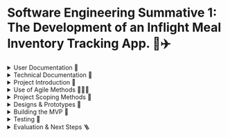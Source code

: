 # Software Engineering Summative 1: The Development of an Inflight Meal Inventory Tracking App. 🍔✈️

<details>
<summary>User Documentation 📲</summary>
<br>
  
 ## Getting Started

  **Click [here](https://elliemartin12.github.io/SE-Sum-1/) To Access The Application**

  To log in, use the following credentials:

  **Username: John_Smith**
  
  **Password: HelloBA123**

  How to use the app:
  1. Log in with the above credentials
  2. View current inventory of each meal type on the given flight
  3. When a customer orders a meal, click it to decrease its inventory
  4. Monitor stock levels via the colour-coded indicators.

  Please watch the GIF below for a demo: 
![GIF](https://github.com/EllieMartin12/SE-Sum-1/blob/main/assets/App%20Demo.gif)

  ## App Features
  1. User Log-in Page
  2. Meal Inventory Tracker

 ## Requirements
 When using the app, please ensure you're viewing on your desktop or mobile and have an internet connection. 

 ## Troubleshooting
 Problem: "The app layout looks broken!"
 Solution: Please ensure you're viewing on Google Chrome.

 ## FAQs
 **Q: Where can I give feedback?**
 A: Simply click on the feedback link in the app to log your comments. We'll respond shortly 😊

</details>
  
<details>
<summary>Technical Documentation 🔧</summary>
<br>

## Project Structure
The repository comprises of the following key components:

- **`assets/`:** Directory containing all images and GIFs
  
**Login Page**
- **`index.html`:** HTML code

- **`index.css`:** CSS code

- **`index.js`:** JavaScript code

- **`index.test.js`:** JavaScript code to test functionality of login page

**Dashboard Page**
- **`dashboard.html`:** HTML code

- **`dashboard.css`:** CSS code

- **`dashboard.js`:** JavaScript code

- **`dashboard.test.js`** JavaScript code to test functionality of dashboard

  ## Set Up

  **Prequisites**:
  - Node.js v16 or later
  - npm
  - Jest
    
  To set-up the project locally:

  1. **Clone the Repository**
     
     ```bash
     git clone https://github.com/EllieMartin12/SE-Sum-1.git
     ```
  2. **Install Dependencies**

     ```bash
     npm install
     npm install --save-dev jest
     ```
  

  ## Testing
  This project uses Jest for unit testing, specified in `package.json`. To run the unit tests:

  ```bash
  npm test
  ```

</details>



<details>
<summary>Project Introduction 📝 </summary>
<br>
The oligopolistic nature of the modern airline industry intensifies competition amongst its most dominant firms, making them interdependent on one another, and bringing the need for strategic behaviour. As various airlines fly the same routes, product differentiation can only occur via customer experience. Hence, it’s crucial to maintain high customer satisfaction (CSAT) to not only increase customer retention but to improve brand image, attracting new customers and increasing the airlines market power. Subsequently, establishing loyalty in customers enables a shift towards more inelastic prices, increasing revenue. 

One aspect of customer experience requiring improvement is catering. Whilst the meals themselves receive high feedback, the coordination of service on board is poor. Currently, cabin crew manually check the abundance of each meal on offer, creating opportunity for miscounts and miscommunication between colleagues. Too often are passengers promised meals which are out of stock, served cold food, or not had options explained clearly. 

Consequently, this project aims to develop an app that’ll enable crew to view and edit real-time meal inventory statuses. With stock levels available at a glance, the need to consult colleagues or rummage through trolleys is eliminated. This will empower them to offer meal choices with greater accuracy, ensuring they can uphold their commitments to passengers, and serve more people faster, boosting CSAT for the airline. 

</details>



<details>
<summary>Use of Agile Methods 🏃‍♀️‍➡️ </summary>
<br>
The agile philosophy was formally introduced by the Agile Manifesto, emphasising flexibility, collaboration and iterative progress.

Agile techniques are hugely successful in the software development industry, revolutionising project delivery. By fostering collaboration, adaptability and faster times-to-market, companies worldwide are experiencing enhanced productivity and CSAT, helping them establish a competitive edge.

Hence, I’ve embraced the agile framework to produce a more user-centric solution. Unlike the traditional waterfall approach, agiles iterative nature ensures incremental delivery of value, providing a simple, immediate solution that’ll be iteratively improved. Meanwhile, the value from a more linear approach is delayed until it’s end – a risk that could be costly as it’s often more beneficial to deliver some value quicker. This delay also increases the likelihood the final app has misaligned deliverables with stakeholders.

To implement agile principles, I've utilised GitHub's project management tools: 

## Issues

Workload has been broken down into manageable tickets called issues:
![Example Issue](https://github.com/user-attachments/assets/9f04db72-659d-4c4e-90cf-0745fa1779a8)
_**Figure 1:**_ An example issue, this one to build the user log in page for the app. Each issue has an acceptance criteria to help create a "definition of done". 

Issues are labelled according to their priority and SDLC phase: 

**Labels 🏷️**

<img width="683" alt="Screenshot 2025-01-16 at 19 35 42" src="https://github.com/user-attachments/assets/b4dae5c0-99e6-4c10-9edf-1c7339b50c36" />

_**Figure 2:** The strategic categorisation of issues enables team members to quickly identify critical tasks versus those that can be scheduled for later via Github's ability to filter issues by their label. It also provides some context to the task without having to read the entire issue (a useful tool for busy project managers in the workplace). Other methods of labelling could have included by effort (creating the ability to filter small tasks from big ones)._

## Sprints 

These issues have been logged into sprints: 

![Sprint Planning](https://github.com/EllieMartin12/SE-Sum-1/blob/main/assets/Example%20Sprints.jpg)
_**Figure 3:** Example sprint planning. This lays out a clear project roadmap, allowing team members to visually see when issues will be worked on. By providing a clear, organised timeline for the project, I can ensure it stays focused whilst constantly delivering value to stakeholders._

## Kanban Board

Additionally, a Kanban board tracks issues, providing a visual representation of task progression.

![Kanban Board](https://github.com/EllieMartin12/SE-Sum-1/blob/main/assets/Kanban%20Board.jpg)
_**Figure 4:** Use of a KanBan board to easily see the statuses of tasks at a glance. In a multi-disciplinary team, this acts as a vital tool to promote transparency towards the current state of the project, and clarity on who is working on what. From my experience, this allowed me to ensure I never took on too many tasks as once, whilst clearly seeing where energy should be focued. Issues yet to be addressed lie in the backlog, where they're then reprioritised and moved accordingly at the beginning of each sprint. These include tasks which may need additional refinement or blockers cleared. The 'Review' section contains tasks which have been finsihed, but require some additional checks._ 

</details>

<details>
<summary>Project Scoping Methods 🧐 </summary>
<br>
Design thinking is a user-centred approach to innovation that establishes effective business models by focusing on the needs of people. These methods allow developers a deep understanding to the needs and challenges their stakeholders face, sparking creative solutions in early stages of design, and resulting in a highly functional product. Adopting this approach for the meal inventory app ensures the design is supplemented by a mindset that’ll constantly assess its viability. 

In particular, design thinking involves empathising with stakeholders to understand their workflows, habits and frustrations. Hence, Figure 5 portrays an empathy map. This collaborative visualisation articulates our target user’s (cabin crew) environment, which can be mapped to formulate the requirements of the app: 

![Meal Inventory App - Project Scoping: EMPATHY MAP](https://github.com/user-attachments/assets/bb7bc84d-9c31-4929-a737-e8bec288d5a3)
_**Figure 5:** An empathy map created in Miro. As shown, the app’s target persona manages numerous responsibilities, from ensuring safety and security to delivering exceptional customer service, all within a tight, crowded workspace. The fast-paced, noisy environment, coupled with the pressure of customer demands, could easily overwhelm crew members, complicating tasks like meal inventory tracking or communicating with colleagues. A link to the Miro Board can be found here:_ [View Miro Board](https://miro.com/app/board/uXjVLyuCzXA=/?share_link_id=371914488981)

In the ideation phase, these pains and gains translate into the apps key requirements: it must be simple, intuitive and stress-free to use, seamlessly synchronising across devices to reduce reliance on verbal communication amongst staff. Insights from the empathy map further highlight the priority of these requirements, outlined in the diagram below: 

![Meal Inventory App - Project Scoping: PROJECT REQUIREMENTS](assets/Meal%20Inventory%20App%20-%20Project%20Scoping%20PROJECT%20REQUIREMENTS.jpeg)
_**Figure 6:** The functional and non-functional requirements of the project, as identified from the empathy map findings, prioritised (created in Miro). From this, we can conclue the highest priority is to deliver an app with a simple inventory view and editing functionalty. Next, focus should shift to enhancing the usability and accessibility through clour-coding, visualisations and muti-language support. In the long term, the app brings potential to expand its audience to caterers and managers in the airline, offering insights into product demand. This would enable the company to make informed decisions about supplier partnerships and meal loading quantities, better aligning onboard availability to passenger preferences. These improvements would not only minimise waste – supporting the airline's net carbon zero sustainability goal, but also enhance customer satisfaction and retention. A link to the Miro Board can be found here:_[View Miro Board](https://miro.com/app/board/uXjVLyuCzXA=/?share_link_id=371914488981).

These requirements are structured using a 'Now, Next, Later' framework, offering clear expectations, success criteria, and a roadmap for the project’s future development. 

![Meal Inventory App - Project Scoping: NOW NEXT LATER](assets/Meal%20Inventory%20App%20-%20Project%20Scoping%20NOW%20NEXT%20LATER.jpeg)
_**Figure 7:** A 'Now, Next, Later' visual to portray how and when the  prioritised requirements for the app will be met (created in Miro) This also helps shape the components of each sprint when project planning. A link to the Miro Board can be found here:_ [View Miro Board](https://miro.com/app/board/uXjVLyuCzXA=/?share_link_id=371914488981)
</details>
  


<details>
<summary>Designs & Prototypes 🎨</summary>
<br>
Design bridges the gap between conceptual ideas and functional application. Physical models like mock-ups and prototypes allow developers to visualise and test ideas before production, facilitating user feedback and mitigating the risk of investing extensive resources into a design that'll prove unsuccessful. 

## Low-fi Design:

![Lo-fi Design](https://github.com/EllieMartin12/SE-Sum-1/blob/EllieMartin12-Prototype/LO-FI%20Design.jpg) 


_**Figure 8:** An initial, low fidelity sketch of the app. This isn't faithful to the look, feel and behaviour of the app, but rather focuses on granting a high-level, abstract view whilst design is still subject to change. As shown, the low-fi design indicates a clear, user-friendly design. Equipped with a straightforward login page, the app will then transition to an inventory tracker where meal counts are logically and visually shown. The use of colours helps differentiate between meals, enhancing usability, whilst pie charts allow data to be interpreted at a glance._

## High-fi Design: 
This interactive, digital prototype, enabled me to reach a high degree of precision that aligns with the functional objectives of the app. By stimulating user experience (UX), developers are provided with a clear vision of the end goal, whilst stakeholders can explore how the final product will behave and respond to their inputs, fostering a deeper understanding and stronger alignment with user expectations.

![Figma Screen](https://github.com/user-attachments/assets/af938082-93b7-4713-8d5a-4e42110211c1)
_**Figure 9:** A high fidelity prototype of the app, developed in Figma. As illustrated, multiple views have been designed to showcase the apps appearance and functionality, meeting many of the goals outlined above. A Link to this design can be found here:_ [View Figma Design ](https://www.figma.com/proto/4e4nEptFLp7OykTWSjwz27/SE-Summative-1?node-id=601-9&t=YuXhqKT2aP9C4IYl-1)


1. **Login Page:** Includes username and password fields, with serval variants to simulate how these will dynamically appear at different stages of the UX. Additionally, a “Change Language” button opens a language selector pop-up, catering for worldwide cabin crew. A link directs users to an issue-logging form (Figure 10):

<img width="529" alt="image" src="https://github.com/user-attachments/assets/2d5478dc-4fc2-4c1c-a570-d7e9fb1ede20" />

_**Figure 10:** To improve user experience, a form has been created where cabin crew can log issues they're experiencing, particularly with logging in. To view the form, click here:_ [View Issue Tracking Form](https://forms.office.com/Pages/ResponsePage.aspx?id=gcLuqKOqrk2sm5o5i5IV5yjSGYWQRBdPi8-BeaKCHhZURTUxT0EzQ0swODdGUEtSVkk4NzNTNkYzUS4u)

2. **Dashboard:** Provides an overview of meal inventory. Content is arranged in order of decreasing significance, guiding the viewers’ attention towards the most critical information so that they interpret data quickly (a key requirement for our ‘on-the-go’, busy persona). Meal buttons automatically subtract one from inventory when clicked, before displaying the new total in large, bold numbers.

3. **Accessible Dashboard:** A CVD mode, activated via the “CVD Friendly” button. This inclusivity ensures the app is usable and effective for all users, regardless of visual impairments. 

4. **Inventory Management:** Contains functionality for users to add inventory, catering for mistakes or addtional meals loaded. Here, users can also seamlessly switch between flights. Finally, a feedback form provides an avenue for crew to share their ideas, insights and criticisms, encouraging continuous improvement, and ensuring the app remains user-centric throughout its development (Figure 11). 

<img width="496" alt="image" src="https://github.com/user-attachments/assets/d79f447b-092c-4507-a331-d3dfdba0ba04" />

_**Figure 11:** A vital part of the iterative development process is continuous feeddback. Hence, the prototype includes a form where users can express their likes and dislikes on the product. To view the form, click here:_ [View Feedback Form](https://forms.office.com/Pages/ResponsePage.aspx?id=gcLuqKOqrk2sm5o5i5IV5yjSGYWQRBdPi8-BeaKCHhZUMldFRlVZUzdZTVBXMFI0S1MzUTdIRzBLTy4u)

### Prototype Demo: 

![GIF](https://github.com/EllieMartin12/SE-Sum-1/blob/EllieMartin12-Prototype/Figma%20Design%20x1.5.gif)

_**Figure 12:** A GIF demonstration of the Apps Prototype, displaying how the finished product will appear on mobiles. To view this in video form (which is also slightly slower), please click here:_ [DropBox Link to Video](https://www.dropbox.com/scl/fi/dmtddlj5gvi7umy6c5ta6/App-Prototype-Demo-Figma.mov?rlkey=ghj9ta90h2gkjdgs95zsftwl3&st=f7d4qckz&dl=0)


</details>
  


<details>
<summary>Building the MVP 🚀</summary>
<br>
  
  ### What is the MVP?
  
The minimum viable product is the simplest version of the app possible that’ll attract users and add business value. By leveraging insights gained through the empathy and project scoping phases above, the features of the MVP could be defined. Consequently, this would simply consist of a login page (with a company-wide login), with the ability to view and decrease inventory of meals on board a particular flight. In future iterations, the app will evolve to become more inclusive and insightful by scaling to more flights, storing data to be used for demand insights, and adding additional functionality as outlined by the "Next" and "Later" sections of the framework above.

### Coding Process

Firstly, I wrote the CSS and HTML for the user login page. Each of these are foundational building blocks to any web app: HTML gives the structure and content of the view, whilst CSS makes the app more visually appealing by defining its style. Next, Javascript is used to make the app more dynamic and functional. Here, I added user authentication and user interaction handling (e.g., ensuring buttons are clickable and login details are processed). I chose a modular approach to ease the debugging and maintainability of the code: 

First, valid credentials are defined, and `addEventListener` handles the submission process, ensuring a smooth UX:
```
function setupLogin(formElement) {
  // Define valid credentials
  const validUsername = "John_Smith";
  const validPassword = "HelloBA123";

  formElement.addEventListener("submit", function (event) {
      event.preventDefault();
      console.log("Form submitted");
```

The code then trims any whitespace and logs the username and password for testing purposes:
```
/ Get user inputs, trimming any whitespace
      const username = document.getElementById("username").value.trim();
      const password = document.getElementById("password").value.trim();
      console.log("Username:", username); // Log the username input
      console.log("Password:", password); // Log the password input
```

Next, a helper function ‘validateCredentials’ encapsulates the logic for checking the username and password against the predefined valid ones. This function returns a Boolean variable to indicate if the user entered the correct details, and an error message if necessary.
```
// Call the validate credentials function, along with the user inputs
      const validationResult = validateCredentials(username, password, validUsername, validPassword);
      
      // Log validation result
      console.log("Validation Result:", validationResult);
```

Error handling is a vital part of the development process to ensure clarity for the user: I used DOM manipulation to then display targeted error messages, and inform the user of a successful login. 
```
// Handle validation results:
      // If valid, alert the user 'login successful' and redirect to dashboard view
      if (validationResult.isValid) {
          alert("Login successful!");
          window.location.href = "dashboard.html"; // Redirect to dashboard
      } else {
          // If invalid, show the corresponding error message
          if (validationResult.errorMessage === "Invalid username") {
              document.getElementById("usernameError").innerText = validationResult.errorMessage;
              document.getElementById("usernameError").style.display = "block";
          } else if (validationResult.errorMessage === "Invalid password") {
              document.getElementById("passwordError").innerText = validationResult.errorMessage;
              document.getElementById("passwordError").style.display = "block";
          } else {
              document.getElementById("credentialsError").innerText = validationResult.errorMessage;
              document.getElementById("credentialsError").style.display = "block";
          }
          console.log(validationResult.errorMessage); // Log error message
      }
```

![Final Log in Page](https://github.com/user-attachments/assets/4f728530-d77c-47e2-8a93-fe0116352296)
_**Figure 13:** The Finished Log in Page For The MVP_

Once security was in place, focus shifted towards building a basic inventory tracker. Figure 14 indicates how several iterations of the interface were built. Again, a modular approach was taken to aid readability and foster potential collaboration. 
![image](https://github.com/user-attachments/assets/af5b979a-1f95-493e-9291-5e3398010aee)
_**Figure 14:** The incremental development of the dashboard view. The first version had several bugs including a fixed date and lack of styling, whilst the second version brought colour, better fulfilling the apps requirements. The final version builds upon the MVP by starting to include some 'Medium' priority requriements (e.g., a feedback form and colour-changing numbers)._

Firstly, `setCurrentDate` ensures the date is always displayed at the top of the page using the `toLocaleDateString()` method. 
```
function setCurrentDate(dateElement) {
    const currentDate = new Date();
    const options = { weekday: 'long', day: 'numeric', month: 'long', year: 'numeric' };
    dateElement.textContent = currentDate.toLocaleDateString('en-UK', options);
}
```

Next, an example meal inventory is hard coded (something that’ll need to be more robust when scaling to more flights)

```
let chickenCount = 6;
let spaghettiCount = 11;
```

`updateMealCount` then handles user interaction when clicking on a meal, ensuring the inventory decreases by 1. If the count reaches 0, the button is then disabled via `disableButton`:
```
function updateMealCount(mealType, countElement, buttonElement) {
    let count = mealType === 'chicken' ? chickenCount : spaghettiCount;

    if (count > 0) {
        count--; // Decrement the count

        // Update the count based on the meal type
        if (mealType === 'chicken') {
            chickenCount = count;
        } else {
            spaghettiCount = count;
        }

        // Update the text content of the count element
        countElement.textContent = count;

        // Set the color based on the count
        setColourBasedOnCount(countElement, count);

        // Disable button if count reaches zero
        if (count === 0) {
            disableButton(buttonElement);
        }
    }
}

// 4. CREATE A FUNCTION TO DISABLE THE BUTTON WHEN THE MEAL COUNT REACHES ZERO
function disableButton(buttonElement) {
    buttonElement.disabled = true;
    buttonElement.style.backgroundColor = '#ccc';
    buttonElement.style.cursor = 'not-allowed';
}
```

`setColourBasedOnCount` then adjusts the colour of the number dyanaimcally, using a gradient from green (to indicate high inventory) to red (low inventory). These colours give users a visual cue about how many meals are left, further improving UX. 

```
function setColourBasedOnCount(countElement, count) {
    // Define thresholds
    const maxCount = 15; // Maximum count

    // Calculate the color based on the count
    const green = Math.round((count / maxCount) * 255); // Calculate green value
    const red = Math.round(((maxCount - count) / maxCount) * 255); // Calculate red value
    const orange = Math.round(((count - 5) / 5) * 255); // Calculate orange value for mid count

    // Set the color based on the thresholds
    if (count > 10) { // Green
        countElement.style.color = `rgb(0, ${green}, 0)`; // Green to yellow
    } else if (count > 5) { // Orange
        countElement.style.color = `rgb(${red}, ${orange}, 0)`; // Orange
    } else { // Red
        countElement.style.color = `rgb(${red}, 0, 0)`; // Red
    }
}
```

Finally, `initialiseDashboard` calls all functions, tieing everything together:

```
function initialiseDashboard(dateElement, chickenBtn, spaghettiBtn, chickenCountElement, spaghettiCountElement) {
    setCurrentDate(dateElement);

    // Set initial colors based on the initial counts
    setColourBasedOnCount(chickenCountElement, chickenCount);
    setColourBasedOnCount(spaghettiCountElement, spaghettiCount);

    chickenBtn.addEventListener('click', () => {
        console.log('Chicken button clicked'); // Debugging log
        updateMealCount('chicken', chickenCountElement, chickenBtn);
    });
    spaghettiBtn.addEventListener('click', () => {
        console.log('Spaghetti button clicked'); // Debugging log
        updateMealCount('spaghetti', spaghettiCountElement, spaghettiBtn);
    });
}
```
</details>
  


<details>
<summary>Testing 🧪</summary>
<br>
Testing is a critical phase of the SDLC, serving as the backbone for delivering high-quality, reliable and maintainable applications. It ensures the app performs as intended, aliging with both functional and non-functional requirements, whilst also checking the code is of high standard. This minimises risks of creating an inefficient app, wasting resources and harming the airline’s reputation. 

Utilising Test-Driven Development (TDD) principles using Jest enabled a more iterative and agile workflow. Hence, app development, unit test creation and refactoring formed a cycle that outputted a reliable and robust codebase, which can be smoothly scaled to house more flights in future iterations. 

Firstly, I conducted static analysis to eliminate unused variables, neaten syntax and add comments: all of which will enable the code to reach a higher degree of reusability and developer confidence. Next, I leveraged unit tests to simulate various real-world scenarios, ensuring functionality behaved as expected. By continuously running these tests, I could make incremental changes confidently, knowing existing features could remain unaffected. 

### Login Page Unit Tests

1. A simple smoke test confirms Jest is operational:

```
test("basic test", () => {
    expect(2 + 6).toBe(8);
});
```

2. The following tests validate the functionality of the login page, ensuring the credential validation function adheres to expectations. Several combinations of usernames and passwords are tested to minimise future unexpected behaviour, as well as guarantee security assurance. As an airline, maintaining security is paramount.

```
/* 2. TESTING POSSIBLE INPUT USERNAMES AND PASSWORDS */

// Import the function to test from index.js
const { validateCredentials } = require("./index.js");

// Test 1: Ensure that the valid username and password work
test("Valid Username & Password", () => {
    const { isValid, errorMessage } = validateCredentials("John_Smith", "HelloBA123", "John_Smith", "HelloBA123");
    expect(isValid).toBe(true);
    expect(errorMessage).toBe("");
});

// Test 3: Check an invalid password doesn't work, despite the correct username
test("Invalid Username", () => {
    const { isValid, errorMessage } = validateCredentials("wrongUsername", "HelloBA123", "John_Smith", "HelloBA123");
    expect(isValid).toBe(false);
    expect(errorMessage).toBe("Invalid Username or Password");
});

// Test 3: Check an invalid password doesn't work, despite the correct username
test("Invalid Password", () => {
    const { isValid, errorMessage } = validateCredentials("John_Smith", "wrongPassword", "John_Smith", "HelloBA123");
    expect(isValid).toBe(false);
    expect(errorMessage).toBe("Invalid Username or Password");
});

// Test 4: Ensure that the credential validation is case sensitive
test("Lower Case Credentials", () => {
    const { isValid, errorMessage } = validateCredentials("john_smith", "HelloBA123", "John_Smith", "HelloBA123");
    expect(isValid).toBe(false);
    expect(errorMessage).toBe("Invalid Username or Password");
});
```

### Dashboard Page Unit Tests

1. Smoke test:
```
   test("basic test", () => {
    expect(2 + 6).toBe(8);
});
```

2. Validates `setCurrentDate`. An accurate, well displayed date boosts UX.
```
test("Correct Date Displayed", () => {
        // Create a mock element for the date
        const mockDateElement = { textContent: "" };
        // Call the function with the mocked element
        setCurrentDate(mockDateElement);

        // Get today's date in the expected format
        const currentDate = new Date();
        const options = { weekday: 'long', day: 'numeric', month: 'long', year: 'numeric' };
        const expectedDate = currentDate.toLocaleDateString('en-UK', options);

        // Validate if the date was returned correctly
        expect(mockDateElement.textContent).toBe(expectedDate);
    });
```

 3. Validate `updateMealCount`, which dynamically manages meal inventory. Here, I check the meal count decreases each time the functions triggered (when the button is clicked). It also checks the button is only disabled when count reaches 0, and that colours correctly change to grant visual feedback to users. 

```
test("Update Meal Count - Chicken", () => {
        // Mock elements for count and button
        const mockCountElement = { 
            textContent: "6", 
            style: {} // Add a style object here
        };
        const mockButtonElement = { 
            disabled: false, 
            style: { backgroundColor: "", cursor: "" } 
        };
    
        // Call the function with mocked elements
        updateMealCount('chicken', mockCountElement, mockButtonElement);
    
        // Verify the count is decremented
        expect(mockCountElement.textContent).toBe(5); // Note: textContent should be a string
        // Verify the button is still enabled
        expect(mockButtonElement.disabled).toBe(false);
    
        // Verify the color has been set based on the count
        expect(mockCountElement.style.color).toBe("rgb(170, 0, 0)"); // Adjust this value based on the expected color
    });
```

  This comprehensive testing stratedgy ensures the app's functionality is reliable and secure, producing a seamless UX. 
  
  ![Screenshot of tests](https://github.com/user-attachments/assets/34b1f627-546a-4bce-9722-577df808ae65)
  
  _**Figure 15:** Screenshot evidence of a fully passing set of test suites._

As the app continues development, several additional tests could be implemented to maintain its efficiency. E.g., stress and load testing to evaluate the apps performance during high traffic, as well as integration testing to establish the apps capability of live-updates. 

</details>

<details>
<summary>Evaluation & Next Steps 🪜 </summary>
<br>

The initial project proposal scoped out several functional and non-functional requirements of the app. When comparing to these, I am confident the first phase of release is a success. E.g., cabin crew can now digitally track meal inventory on board, enhancing efficiency and reducing manual errors. As for non-functional requirements, the utilisatison of Google Lighthouse has returned a positive webpage audit:

<img width="373" alt="Screenshot 2025-01-17 at 12 23 38" src="https://github.com/user-attachments/assets/d47b49cf-da45-40e4-b312-50f2f1d9f7de" />

_**Figure 16:** Here, both the login page and dashboard have scored highly in performance, accessbility, best practices and SEO (Search Enginge Optimisation)._

With accessibility scores of 91 and 90, the app is well-positioned for initial deployment, yet could possess higher contrasting colours to better comply with WCAG standards. To address this, a CVD friendly mode is planned for future sprints. 

Performance was another key requirement, for which Lighthouse has awarded a perfect score. However, ongoing testing will be essential as the app scales to accommodate more flights.

Project mangement tools has been instrumental in acheiving these results. Agile methodologies ensured challenges were addressed iteratively, creating steady progress. In the workplace, collaboration with stakeholders could enhance these efforts, further fostering alignment with user needs. Additonally, creating user stories would improve audience understanding.

To conclude, whilst the MVP is efficient in meeting the 'Now' section of the project scope, there is still significant potential to enhance functionality further. Features such as undoing changes, viewing multiple flights and selecting alternate languages will improve usability for cabin crew. Additionally, the app can deliver greater value to the company by incoprorating demand-tracking capabilities, which'll aid future desicion-making, boost CSAT and reduce waste. 

This project has built a strong foundation towards improving meal service on board; with continuous development, it can evolve into a centric tool that creates lasting business value. 


</details>




